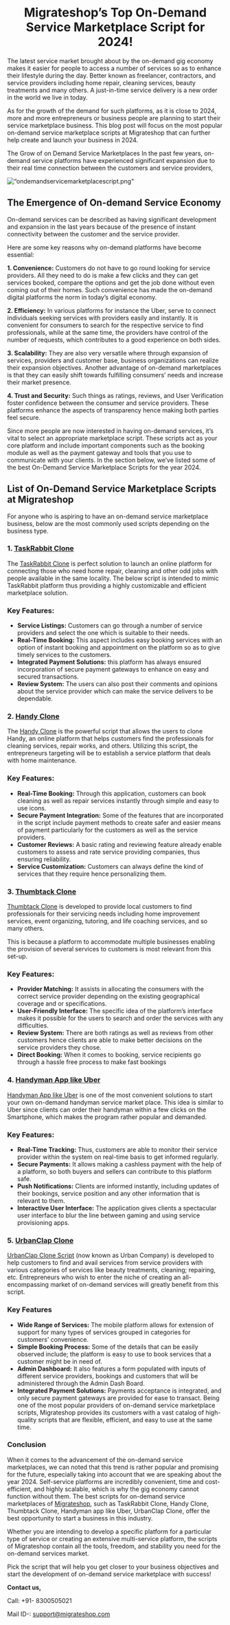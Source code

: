 <h1 align="center"> Migrateshop’s Top On-Demand Service Marketplace Script for 2024! </h1> 


The latest service market brought about by the on-demand gig economy makes it easier for people to access a number of services so as to enhance their lifestyle during the day. Better known as freelancer, contractors, and service providers including home repair, cleaning services, beauty treatments and many others. A just-in-time service delivery is a new order in the world we live in today.

As for the growth of the demand for such platforms, as it is close to 2024, more and more entrepreneurs or business people are planning to start their service marketplace business. This blog post will focus on the most popular on-demand service marketplace scripts at Migrateshop that can further help create and launch your business in 2024.

The Grow of on Demand Service Marketplaces In the past few years, on-demand service platforms have experienced significant expansion due to their real time connection between the customers and service providers, 

<div class="Box-sc-g0xbh4-0 iIZCet"><img alt=“ondemandservicemarketplacescript.png" src="https://github.com/migrateshop/ondemand-service-marketplace-script/blob/main/images/on%20demand%20service%20marketplace%20script.png" data-hpc="true" class="Box-sc-g0xbh4-0 kzRgrI"></div>

## The Emergence of On-demand Service Economy
On-demand services can be described as having significant development and expansion in the last years because of the presence of instant connectivity between the customer and the service provider. 

Here are some key reasons why on-demand platforms have become essential:

**1. Convenience:** Customers do not have to go round looking for service providers. All they need to do is make a few clicks and they can get services booked, compare the options and get the job done without even coming out of their homes. Such convenience has made the on-demand digital platforms the norm in today’s digital economy.

**2. Efficiency:** In various platforms for instance the Uber, serve to connect individuals seeking services with providers easily and instantly. It is convenient for consumers to search for the respective service to find professionals, while at the same time, the providers have control of the number of requests, which contributes to a good experience on both sides.

**3. Scalability:** They are also very versatile where through expansion of services, providers and customer base, business organizations can realize their expansion objectives. Another advantage of on-demand marketplaces is that they can easily shift towards fulfilling consumers’ needs and increase their market presence.

**4. Trust and Security:** Such things as ratings, reviews, and User Verification foster confidence between the consumer and service providers. These platforms enhance the aspects of transparency hence making both parties feel secure.

Since more people are now interested in having on-demand services, it’s vital to select an appropriate marketplace script. These scripts act as your core platform and include important components such as the booking module as well as the payment gateway and tools that you use to communicate with your clients. In the section below, we’ve listed some of the best On-Demand Service Marketplace Scripts for the year 2024.

## List of On-Demand Service Marketplace Scripts at Migrateshop
For anyone who is aspiring to have an on-demand service marketplace business, below are the most commonly used scripts depending on the business type.

### 1. [TaskRabbit Clone](https://migrateshop.com/taskrabbit-clone/)
The [TaskRabbit Clone](https://migrateshop.com/taskrabbit-clone/) is perfect solution to launch an online platform for connecting those who need home repair, cleaning and other odd jobs with people available in the same locality. The below script is intended to mimic TaskRabbit platform thus providing a highly customizable and efficient marketplace solution.
### Key Features:
* **Service Listings:** Customers can go through a number of service providers and select the one which is suitable to their needs.
* **Real-Time Booking:** This aspect includes easy booking services with an option of instant booking and appointment on the platform so as to give timely services to the customers.
* **Integrated Payment Solutions:** this platform has always ensured incorporation of secure payment gateways to enhance on easy and secured transactions.
* **Review System:** The users can also post their comments and opinions about the service provider which can make the service delivers to be dependable.
### 2. [Handy Clone](https://migrateshop.com/handy-clone/)
The [Handy Clone](https://migrateshop.com/handy-clone/) is the powerful script that allows the users to clone Handy, an online platform that helps customers find the professionals for cleaning services, repair works, and others. Utilizing this script, the entrepreneurs targeting will be to establish a service platform that deals with home maintenance.
### Key Features:
* **Real-Time Booking:** Through this application, customers can book cleaning as well as repair services instantly through simple and easy to use icons.
* **Secure Payment Integration:** Some of the features that are incorporated in the script include payment methods to create safer and easier means of payment particularly for the customers as well as the service providers.
* **Customer Reviews:** A basic rating and reviewing feature already enable customers to assess and rate service providing companies, thus ensuring reliability.
* **Service Customization:** Customers can always define the kind of services that they require hence personalizing them.
### 3. [Thumbtack Clone](https://migrateshop.com/thumbtack-clone/)
[Thumbtack Clone](https://migrateshop.com/thumbtack-clone/) is developed to provide local customers to find professionals for their servicing needs including home improvement services, event organizing, tutoring, and life coaching services, and so many others. 

This is because a platform to accommodate multiple businesses enabling the provision of several services to customers is most relevant from this set-up.

### Key Features:
* **Provider Matching:** It assists in allocating the consumers with the correct service provider depending on the existing geographical coverage and or specifications.
* **User-Friendly Interface:** The specific idea of the platform’s interface makes it possible for the users to search and order the services with any difficulties.
* **Review System:** There are both ratings as well as reviews from other customers hence clients are able to make better decisions on the service providers they chose.
* **Direct Booking:** When it comes to booking, service recipients go through a hassle free process to make fast bookings
### 4. [Handyman App like Uber](https://migrateshop.com/handyman-app-like-uber/)
[Handyman App like Uber](https://migrateshop.com/handyman-app-like-uber/) is one of the most convenient solutions to start your own on-demand handyman service market place. This idea is similar to Uber since clients can order their handyman within a few clicks on the Smartphone, which makes the program rather popular and demanded.

### Key Features:
* **Real-Time Tracking:** Thus, customers are able to monitor their service provider within the system on real-time basis to get informed regularly.
* **Secure Payments:** It allows making a cashless payment with the help of a platform, so both buyers and sellers can contribute to this platform safe.
* **Push Notifications:** Clients are informed instantly, including updates of their bookings, service position and any other information that is relevant to them.
* **Interactive User Interface:** The application gives clients a spectacular user interface to blur the line between gaming and using service provisioning apps.
### 5. [UrbanClap Clone](https://migrateshop.com/urbanclap-clone/)
[UrbanClap Clone Script](https://migrateshop.com/urbanclap-clone/) (now known as Urban Company) is developed to help customers to find and avail services from service providers with various categories of services like beauty treatments, cleaning; repairing, etc. Entrepreneurs who wish to enter the niche of creating an all-encompassing market of on-demand services will greatly benefit from this script.
### Key Features
* **Wide Range of Services:** The mobile platform allows for extension of support for many types of services grouped in categories for customers’ convenience.
* **Simple Booking Process:** Some of the details that can be easily observed include; the platform is easy to use to book services that a customer might be in need of.
* **Admin Dashboard:** It also features a form populated with inputs of different service providers, bookings and customers that will be administered through the Admin Dash Board.
* **Integrated Payment Solutions:** Payments acceptance is integrated, and only secure payment gateways are provided for ease to transact.
Being one of the most popular providers of on-demand service marketplace scripts, Migrateshop provides its customers with a vast catalog of high-quality scripts that are flexible, efficient, and easy to use at the same time. 

### Conclusion	
When it comes to the advancement of the on-demand service marketplaces, we can noted that this trend is rather popular and promising for the future, especially taking into account that we are speaking about the year 2024. Self-service platforms are incredibly convenient, time and cost-efficient, and highly scalable, which is why the gig economy cannot function without them. The best scripts for on-demand service marketplaces of [Migrateshop](https://migrateshop.com/), such as TaskRabbit Clone, Handy Clone, Thumbtack Clone, Handyman app like Uber, UrbanClap Clone, offer the best opportunity to start a business in this industry.

Whether you are intending to develop a specific platform for a particular type of service or creating an extensive multi-service platform, the scripts of Migrateshop contain all the tools, freedom, and stability you need for the on-demand services market.

Pick the script that will help you get closer to your business objectives and start the development of on-demand service marketplace with success!

**Contact us,** 

Call: +91- 8300505021

Mail ID-: support@migrateshop.com  

